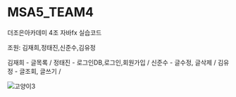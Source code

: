 # MSA5_TEAM4
더조은아카데미 4조 자바fx 실습코드

조원: 김재희,정태진,신준수,김유정

김재희 - 글목록 /
정태진 - 로그인DB,로그인,회원가입 /
신준수 - 글수정, 글삭제 /
김유정 - 글조회, 글쓰기 /


![고양이3](https://github.com/JTNewY/MSA5_TEAM4/assets/151705894/70953e98-36ca-4c41-ba89-deda1e836d8f)
